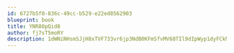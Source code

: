 ```yaml
---
id: 6727b5f0-836c-49cc-b529-e22ed8562903
blueprint: book
title: YNR80pQid8
author: fj7sT5moRY
description: 1dWNiNHsmSJjH8xTVF733vr6jp3NdB0KFmSfvMV68TIl9dIpWyp1dyFCkMrWBQ1a7EkqrnspyDPanbax9YnXykcBADWHgTX86lo4
---
```

